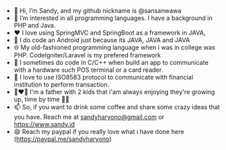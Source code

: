 - 👋 Hi, I’m Sandy, and my github nickname is @sansanwawa
- 👀 I’m interested in all programming languages. I have a background in PHP and Java.
- ❤️ I love using SpringMVC and SpringBoot as a framework in JAVA,
- 📱 I do code an Android just because its JAVA, JAVA and JAVA
- 🌐 My old-fashioned programming language when i was in college was PHP. CodeIgniter/Laravel is my prefered framework
- 🥁 I sometimes do code in C/C++ when build an app to communicate with a hardware such POS terminal or a card reader.
- 🌱 I love to use ISO8583 protocol to communicate with financial institution to perform transaction.
- 👩‍❤️‍👨 I'm a father with 2 kids that i'am always enjoying they're growing up, time by time 🍎🍏
- 📫 So, if you want to drink some coffee and share some crazy ideas that you have. Reach me at sandyharyono@gmail.com or https://www.sandy.id
- 😄 Reach my paypal if you really love what i have done here (https://paypal.me/sandyharyono)

<!---
sansanwawa/sansanwawa is a ✨ special ✨ repository because its `README.md` (this file) appears on your GitHub profile.
You can click the Preview link to take a look at your changes.
--->

